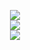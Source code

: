 <p align="center">
  
  <img style="vertical-align: middle;" src="https://github-readme-stats.vercel.app/api?username=string-dot-byte&hide_border=true&count_private=true&show_icons=true&include_all_commits=true&theme=gruvbox">
  <br>
  <img style="vertical-align: middle;" src="https://github-readme-stats.vercel.app/api/top-langs/?username=string-dot-byte&theme=gruvbox&layout=compact">
  <br>
  <img style="vertical-align: middle;" src="https://komarev.com/ghpvc/?username=string-dot-byte&style=flat-square">
</p>
